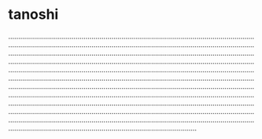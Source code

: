 # tanoshi
...................................................................................................................................................................................................................................................................................................................................................................................................................................................................................................................................................................................................................................................................................................................................................................................................................................................................................................................................................................................................................................................................................................................................................................................................................................................................................................................................................................................................................................................................................................................